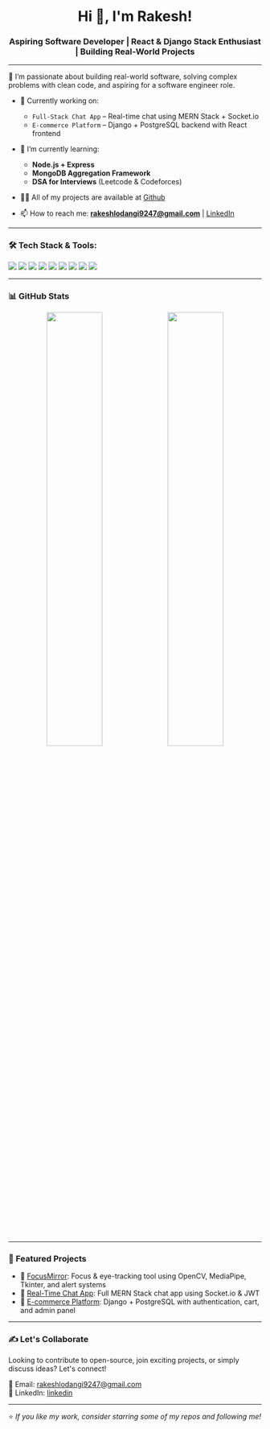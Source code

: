 <h1 align="center">Hi 👋, I'm Rakesh!</h1>
<h3 align="center">Aspiring Software Developer | React & Django Stack Enthusiast | Building Real-World Projects</h3>

---

🚀 I’m passionate about building real-world software, solving complex problems with clean code, and aspiring for a software engineer role.

- 🔭 Currently working on:
  - `Full-Stack Chat App` – Real-time chat using MERN Stack + Socket.io
  - `E-commerce Platform` – Django + PostgreSQL backend with React frontend

- 🌱 I’m currently learning:
  - **Node.js + Express**
  - **MongoDB Aggregation Framework**
  - **DSA for Interviews** (Leetcode & Codeforces)

- 👨‍💻 All of my projects are available at [Github](https://github.com/RakeshLodangi)

- 📫 How to reach me: **rakeshlodangi9247@gmail.com** | [LinkedIn](https://linkedin.com/in/rakesh-lodangi)

---

### 🛠️ Tech Stack & Tools:
<p align="left">
  <img src="https://img.shields.io/badge/Python-3776AB?style=for-the-badge&logo=python&logoColor=white"/>
  <img src="https://img.shields.io/badge/Django-092E20?style=for-the-badge&logo=django&logoColor=white"/>
  <img src="https://img.shields.io/badge/React-61DAFB?style=for-the-badge&logo=react&logoColor=black"/>
  <img src="https://img.shields.io/badge/Node.js-339933?style=for-the-badge&logo=nodedotjs&logoColor=white"/>
  <img src="https://img.shields.io/badge/Express.js-000000?style=for-the-badge&logo=express&logoColor=white"/>
  <img src="https://img.shields.io/badge/MongoDB-4EA94B?style=for-the-badge&logo=mongodb&logoColor=white"/>
  <img src="https://img.shields.io/badge/PostgreSQL-4169E1?style=for-the-badge&logo=postgresql&logoColor=white"/>
  <img src="https://img.shields.io/badge/Git-F05032?style=for-the-badge&logo=git&logoColor=white"/>
  <img src="https://img.shields.io/badge/VSCODE-007ACC?style=for-the-badge&logo=visual-studio-code&logoColor=white"/>
</p>

---

### 📊 GitHub Stats

<p align="center">
  <img src="https://github-readme-stats.vercel.app/api?username=RakeshLodangi&show_icons=true&theme=radical" width="47%" />
  <img src="https://github-readme-streak-stats.herokuapp.com/?user=RakeshLodangi&theme=radical" width="47%" />
</p>

---

### 📌 Featured Projects
- 🎯 [FocusMirror](https://github.com/RakeshLodangi/FocusMirror): Focus & eye-tracking tool using OpenCV, MediaPipe, Tkinter, and alert systems  
- 💬 [Real-Time Chat App](https://github.com/RakeshLodangi/mern-chat-app): Full MERN Stack chat app using Socket.io & JWT  
- 🛒 [E-commerce Platform](https://github.com/RakeshLodangi/ShopReal): Django + PostgreSQL with authentication, cart, and admin panel

---

### ✍️ Let's Collaborate
Looking to contribute to open-source, join exciting projects, or simply discuss ideas? Let's connect!

📧 Email: rakeshlodangi9247@gmail.com  
💼 LinkedIn: [linkedin](https://linkedin.com/in/rakesh-lodangi)

---

⭐️ *If you like my work, consider starring some of my repos and following me!*


<!---
RakeshLodangi/RakeshLodangi is a ✨ special ✨ repository because its `README.md` (this file) appears on your GitHub profile.
You can click the Preview link to take a look at your changes.
--->
